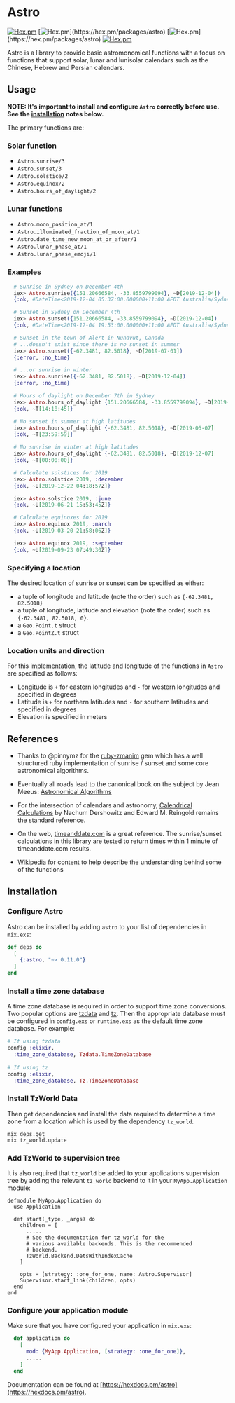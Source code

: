 # Astro

[![Hex.pm](https://img.shields.io/hexpm/v/astro.svg)](https://hex.pm/packages/astro)
[![Hex.pm](https://img.shields.io/hexpm/dw/astro.svg?)](https://hex.pm/packages/astro)
[![Hex.pm](https://img.shields.io/hexpm/dt/astro.svg?)](https://hex.pm/packages/astro)
[![Hex.pm](https://img.shields.io/hexpm/l/astro.svg)](https://hex.pm/packages/astro)

Astro is a library to provide basic astromonomical functions with a focus on functions that support solar, lunar and lunisolar calendars such as the Chinese, Hebrew and Persian calendars.

## Usage

**NOTE: It's important to install and configure `Astro` correctly before use. See the [installation](#installation) notes below.**

The primary functions are:

### Solar function

* `Astro.sunrise/3`
* `Astro.sunset/3`
* `Astro.solstice/2`
* `Astro.equinox/2`
* `Astro.hours_of_daylight/2`

### Lunar functions

* `Astro.moon_position_at/1`
* `Astro.illuminated_fraction_of_moon_at/1`
* `Astro.date_time_new_moon_at_or_after/1`
* `Astro.lunar_phase_at/1`
* `Astro.lunar_phase_emoji/1`

### Examples
```elixir
  # Sunrise in Sydney on December 4th
  iex> Astro.sunrise({151.20666584, -33.8559799094}, ~D[2019-12-04])
  {:ok, #DateTime<2019-12-04 05:37:00.000000+11:00 AEDT Australia/Sydney>}

  # Sunset in Sydney on December 4th
  iex> Astro.sunset({151.20666584, -33.8559799094}, ~D[2019-12-04])
  {:ok, #DateTime<2019-12-04 19:53:00.000000+11:00 AEDT Australia/Sydney>}

  # Sunset in the town of Alert in Nunavut, Canada
  # ...doesn't exist since there is no sunset in summer
  iex> Astro.sunset({-62.3481, 82.5018}, ~D[2019-07-01])
  {:error, :no_time}

  # ...or sunrise in winter
  iex> Astro.sunrise({-62.3481, 82.5018}, ~D[2019-12-04])
  {:error, :no_time}

  # Hours of daylight on December 7th in Sydney
  iex> Astro.hours_of_daylight {151.20666584, -33.8559799094}, ~D[2019-12-07]
  {:ok, ~T[14:18:45]}

  # No sunset in summer at high latitudes
  iex> Astro.hours_of_daylight {-62.3481, 82.5018}, ~D[2019-06-07]
  {:ok, ~T[23:59:59]}

  # No sunrise in winter at high latitudes
  iex> Astro.hours_of_daylight {-62.3481, 82.5018}, ~D[2019-12-07]
  {:ok, ~T[00:00:00]}

  # Calculate solstices for 2019
  iex> Astro.solstice 2019, :december
  {:ok, ~U[2019-12-22 04:18:57Z]}

  iex> Astro.solstice 2019, :june
  {:ok, ~U[2019-06-21 15:53:45Z]}

  # Calculate equinoxes for 2019
  iex> Astro.equinox 2019, :march
  {:ok, ~U[2019-03-20 21:58:06Z]}

  iex> Astro.equinox 2019, :september
  {:ok, ~U[2019-09-23 07:49:30Z]}
```

### Specifying a location

The desired location of sunrise or sunset can be specified as either:

* a tuple of longitude and latitude (note the order) such as `{-62.3481, 82.5018}`
* a tuple of longitude, latitude and elevation (note the order) such as `{-62.3481, 82.5018, 0}`.
* a `Geo.Point.t` struct
* a `Geo.PointZ.t` struct

### Location units and direction

For this implementation, the latitude and longitude of the functions in `Astro` are specified as follows:

* Longitude is `+` for eastern longitudes and `-` for western longitudes and specified in degrees
* Latitude is `+` for northern latitudes and `-` for southern latitudes and specified in degrees
* Elevation is specified in meters

## References

* Thanks to @pinnymz for the [ruby-zmanim](https://github.com/pinnymz/ruby-zmanim) gem which has a well structured ruby implementation of sunrise / sunset and some core astronomical algorithms.

* Eventually all roads lead to the canonical book on the subject by Jean Meeus: [Astronomical Algorithms](https://www.amazon.com/Astronomical-Algorithms-Jean-Meeus/dp/0943396352)

* For the intersection of calendars and astronomy, [Calendrical Calculations](https://www.amazon.com/Calendrical-Calculations-Ultimate-Edward-Reingold/dp/1107683165) by Nachum Dershowitz and Edward M. Reingold remains the standard reference.

* On the web, [timeanddate.com](https://www.timeanddate.com/astronomy/) is a great reference. The sunrise/sunset calculations in this library are tested to return times within 1 minute of timeanddate.com results.

* [Wikipedia](https://wikipedia.com) for content to help describe the understanding behind some of the functions

## Installation

### Configure Astro

Astro can be installed by adding `astro` to your list of dependencies in `mix.exs`:

```elixir
def deps do
  [
    {:astro, "~> 0.11.0"}
  ]
end
```

### Install a time zone database

A time zone database is required in order to support time zone conversions. Two popular options are [tzdata](https://hex.pm/packages/tzdata) and [tz](https://hex.pm/packages/tz). Then the appropriate database must be configured in `config.exs` or `runtime.exs` as the default time zone database.  For example:

```elixir
# If using tzdata
config :elixir,
  :time_zone_database, Tzdata.TimeZoneDatabase
  
# If using tz
config :elixir, 
  :time_zone_database, Tz.TimeZoneDatabase
```

### Install TzWorld Data
Then get dependencies and install the data required to determine a time zone from a location which is used by the dependency `tz_world`.

```
mix deps.get
mix tz_world.update
```

### Add TzWorld to supervision tree

It is also required that `tz_world` be added to your applications supervision tree by adding the relevant `tz_world` backend to it in your `MyApp.Application` module:
```
defmodule MyApp.Application do
  use Application

  def start(_type, _args) do
    children = [
      .....
      # See the documentation for tz_world for the
      # various available backends. This is the recommended
      # backend.
      TzWorld.Backend.DetsWithIndexCache
    ]

    opts = [strategy: :one_for_one, name: Astro.Supervisor]
    Supervisor.start_link(children, opts)
  end
end
```

### Configure your application module

Make sure that you have configured your application in `mix.exs`:
```elixir
  def application do
    [
      mod: {MyApp.Application, [strategy: :one_for_one]},
      .....
    ]
  end
```

Documentation can be found at [https://hexdocs.pm/astro](https://hexdocs.pm/astro).


